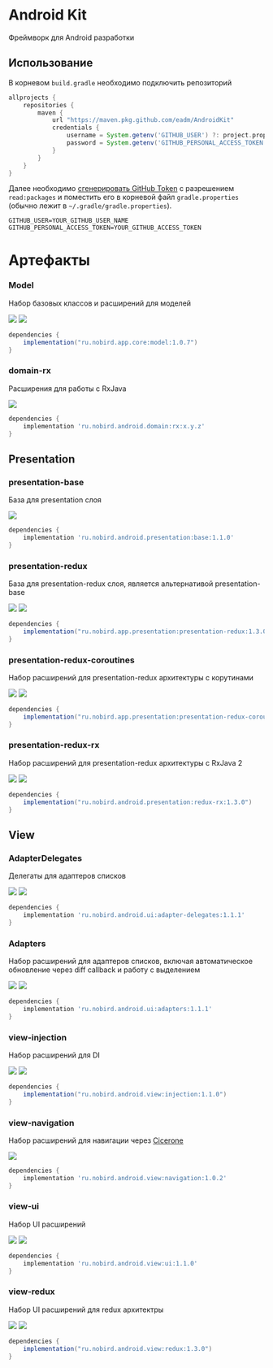 # Android Kit
Фреймворк для Android разработки

## Использование

В корневом `build.gradle` необходимо подключить репозиторий
```groovy
allprojects {
    repositories {
        maven { 
            url "https://maven.pkg.github.com/eadm/AndroidKit"
            credentials {
                username = System.getenv('GITHUB_USER') ?: project.properties['GITHUB_USER']
                password = System.getenv('GITHUB_PERSONAL_ACCESS_TOKEN') ?: project.properties['GITHUB_PERSONAL_ACCESS_TOKEN']
            }
        }
    }
}
```

Далее необходимо [сгенерировать GitHub Token](https://github.com/settings/tokens/new) с разрешением `read:packages` и поместить его в корневой файл `gradle.properties` (обычно лежит в `~/.gradle/gradle.properties`).
```
GITHUB_USER=YOUR_GITHUB_USER_NAME
GITHUB_PERSONAL_ACCESS_TOKEN=YOUR_GITHUB_ACCESS_TOKEN
```

# Артефакты

### Model
Набор базовых классов и расширений для моделей

![](https://img.shields.io/static/v1?label=&message=KMM&color=blueviolet)
![](https://img.shields.io/static/v1?label=core:model&message=1.0.7&color=blue)

```groovy
dependencies {
    implementation("ru.nobird.app.core:model:1.0.7")
}
```

### domain-rx

Расширения для работы с RxJava

![](https://img.shields.io/static/v1?label=&message=android&color=green)

```groovy
dependencies {
    implementation 'ru.nobird.android.domain:rx:x.y.z'
}
```

## Presentation

### presentation-base
База для presentation слоя

![](https://img.shields.io/static/v1?label=&message=android&color=green)

```groovy
dependencies {
    implementation 'ru.nobird.android.presentation:base:1.1.0'
}
```

### presentation-redux
База для presentation-redux слоя, является альтернативой presentation-base

![](https://img.shields.io/static/v1?label=&message=KMM&color=blueviolet)
![](https://img.shields.io/static/v1?label=presentation:presentation-redux&message=1.3.0&color=blue)

```groovy
dependencies {
    implementation("ru.nobird.app.presentation:presentation-redux:1.3.0")
}
```

### presentation-redux-coroutines
Набор расширений для presentation-redux архитектуры с корутинами

![](https://img.shields.io/static/v1?label=&message=KMM&color=blueviolet)
![](https://img.shields.io/static/v1?label=presentation:presentation-redux-coroutines&message=1.3.0&color=blue)

```groovy
dependencies {
    implementation("ru.nobird.app.presentation:presentation-redux-coroutines:1.3.0")
}
```

### presentation-redux-rx
Набор расширений для presentation-redux архитектуры с RxJava 2

![](https://img.shields.io/static/v1?label=&message=android&color=green)
![](https://img.shields.io/static/v1?label=presentation:redux-rx&message=1.3.0&color=blue)

```groovy
dependencies {
    implementation("ru.nobird.android.presentation:redux-rx:1.3.0")
}
```

## View

### AdapterDelegates

Делегаты для адаптеров списков

![](https://img.shields.io/static/v1?label=&message=android&color=green)
![](https://img.shields.io/static/v1?label=ui:adapter-delegates&message=1.1.1&color=blue)

```groovy
dependencies {
    implementation 'ru.nobird.android.ui:adapter-delegates:1.1.1'
}
```

### Adapters

Набор расширений для адаптеров списков, включая автоматическое обновление через diff callback и работу с выделением

![](https://img.shields.io/static/v1?label=&message=android&color=green)
![](https://img.shields.io/static/v1?label=ui:adapters&message=1.1.1&color=blue)

```groovy
dependencies {
    implementation 'ru.nobird.android.ui:adapters:1.1.1'
}
```

### view-injection

Набор расширений для DI

![](https://img.shields.io/static/v1?label=&message=android&color=green)
![](https://img.shields.io/static/v1?label=view:injection&message=1.1.0&color=blue)

```groovy
dependencies {
    implementation("ru.nobird.android.view:injection:1.1.0")
}
```

### view-navigation

Набор расширений для навигации через [Cicerone](https://github.com/terrakok/Cicerone)

![](https://img.shields.io/static/v1?label=&message=android&color=green)

```groovy
dependencies {
    implementation 'ru.nobird.android.view:navigation:1.0.2'
}
```

### view-ui

Набор UI расширений

![](https://img.shields.io/static/v1?label=&message=android&color=green)
![](https://img.shields.io/static/v1?label=view:ui&message=1.1.0&color=blue)

```groovy
dependencies {
    implementation 'ru.nobird.android.view:ui:1.1.0'
}
```

### view-redux

Набор UI расширений для redux архитектры

![](https://img.shields.io/static/v1?label=&message=android&color=green)
![](https://img.shields.io/static/v1?label=view:redux&message=1.3.0&color=blue)

```groovy
dependencies {
    implementation("ru.nobird.android.view:redux:1.3.0")
}
```
